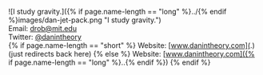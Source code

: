 ![I study gravity.]({% if page.name-length == "long" %}../{% endif %}images/dan-jet-pack.png "I study gravity.")
<br />
Email: [drob@mit.edu](mailto:drob@mit.edu)
<br />
Twitter: [@danintheory](http://twitter.com/danintheory)
<br />
{% if page.name-length == "short" %}
Website: [www.danintheory.com](.) 
<br />
(just redirects back here)
{% else %}
Website: [www.danintheory.com]({% if page.name-length == "long" %}..{% endif %}) 
{% endif %}